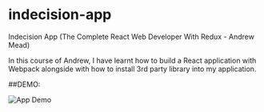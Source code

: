 # indecision-app
Indecision App (The Complete React Web Developer With Redux - Andrew Mead)

In this course of Andrew, I have learnt how to build a React application with Webpack alongside with how to install 3rd party library into my application. 

##DEMO:

![App Demo](https://ibb.co/g3rDZsf "App Demo")
